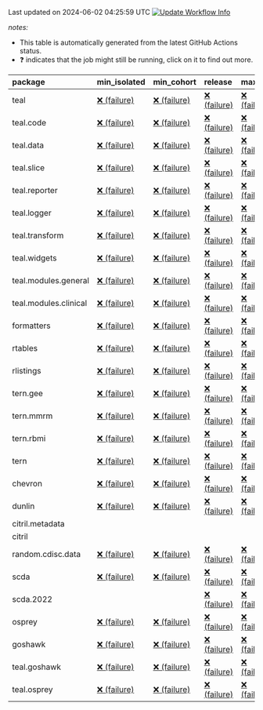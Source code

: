 Last updated on 2024-06-02 04:25:59 UTC [![Update Workflow
Info](https://github.com/averissimo/verdepcheck-status/actions/workflows/update.yaml/badge.svg)](https://github.com/averissimo/verdepcheck-status/actions/workflows/update.yaml)

*notes:*

-   This table is automatically generated from the latest GitHub Actions
    status.
-   ❓ indicates that the job might still be running, click on it to
    find out more.

<table>
<colgroup>
<col style="width: 4%" />
<col style="width: 23%" />
<col style="width: 23%" />
<col style="width: 23%" />
<col style="width: 23%" />
</colgroup>
<thead>
<tr class="header">
<th style="text-align: left;">package</th>
<th style="text-align: left;">min_isolated</th>
<th style="text-align: left;">min_cohort</th>
<th style="text-align: left;">release</th>
<th style="text-align: left;">max</th>
</tr>
</thead>
<tbody>
<tr class="odd">
<td style="text-align: left;">teal</td>
<td
style="text-align: left;"><a href="https://github.com/insightsengineering/teal/actions/runs/9335419677/job/25694780674">❌
(failure)</a></td>
<td
style="text-align: left;"><a href="https://github.com/insightsengineering/teal/actions/runs/9335419677/job/25694780469">❌
(failure)</a></td>
<td
style="text-align: left;"><a href="https://github.com/insightsengineering/teal/actions/runs/9335419677/job/25694780543">❌
(failure)</a></td>
<td
style="text-align: left;"><a href="https://github.com/insightsengineering/teal/actions/runs/9335419677/job/25694780614">❌
(failure)</a></td>
</tr>
<tr class="even">
<td style="text-align: left;">teal.code</td>
<td
style="text-align: left;"><a href="https://github.com/insightsengineering/teal.code/actions/runs/9335420215/job/25694781477">❌
(failure)</a></td>
<td
style="text-align: left;"><a href="https://github.com/insightsengineering/teal.code/actions/runs/9335420215/job/25694781585">❌
(failure)</a></td>
<td
style="text-align: left;"><a href="https://github.com/insightsengineering/teal.code/actions/runs/9335420215/job/25694781373">❌
(failure)</a></td>
<td
style="text-align: left;"><a href="https://github.com/insightsengineering/teal.code/actions/runs/9335420215/job/25694781690">❌
(failure)</a></td>
</tr>
<tr class="odd">
<td style="text-align: left;">teal.data</td>
<td
style="text-align: left;"><a href="https://github.com/insightsengineering/teal.data/actions/runs/9335422347/job/25694786065">❌
(failure)</a></td>
<td
style="text-align: left;"><a href="https://github.com/insightsengineering/teal.data/actions/runs/9335422347/job/25694785957">❌
(failure)</a></td>
<td
style="text-align: left;"><a href="https://github.com/insightsengineering/teal.data/actions/runs/9335422347/job/25694786155">❌
(failure)</a></td>
<td
style="text-align: left;"><a href="https://github.com/insightsengineering/teal.data/actions/runs/9335422347/job/25694785849">❌
(failure)</a></td>
</tr>
<tr class="even">
<td style="text-align: left;">teal.slice</td>
<td
style="text-align: left;"><a href="https://github.com/insightsengineering/teal.slice/actions/runs/9335426305/job/25694794583">❌
(failure)</a></td>
<td
style="text-align: left;"><a href="https://github.com/insightsengineering/teal.slice/actions/runs/9335426305/job/25694794401">❌
(failure)</a></td>
<td
style="text-align: left;"><a href="https://github.com/insightsengineering/teal.slice/actions/runs/9335426305/job/25694794663">❌
(failure)</a></td>
<td
style="text-align: left;"><a href="https://github.com/insightsengineering/teal.slice/actions/runs/9335426305/job/25694794512">❌
(failure)</a></td>
</tr>
<tr class="odd">
<td style="text-align: left;">teal.reporter</td>
<td
style="text-align: left;"><a href="https://github.com/insightsengineering/teal.reporter/actions/runs/9335424266/job/25694790209">❌
(failure)</a></td>
<td
style="text-align: left;"><a href="https://github.com/insightsengineering/teal.reporter/actions/runs/9335424266/job/25694789988">❌
(failure)</a></td>
<td
style="text-align: left;"><a href="https://github.com/insightsengineering/teal.reporter/actions/runs/9335424266/job/25694790294">❌
(failure)</a></td>
<td
style="text-align: left;"><a href="https://github.com/insightsengineering/teal.reporter/actions/runs/9335424266/job/25694790104">❌
(failure)</a></td>
</tr>
<tr class="even">
<td style="text-align: left;">teal.logger</td>
<td
style="text-align: left;"><a href="https://github.com/insightsengineering/teal.logger/actions/runs/9335420190/job/25694781693">❌
(failure)</a></td>
<td
style="text-align: left;"><a href="https://github.com/insightsengineering/teal.logger/actions/runs/9335420190/job/25694781500">❌
(failure)</a></td>
<td
style="text-align: left;"><a href="https://github.com/insightsengineering/teal.logger/actions/runs/9335420190/job/25694781848">❌
(failure)</a></td>
<td
style="text-align: left;"><a href="https://github.com/insightsengineering/teal.logger/actions/runs/9335420190/job/25694781399">❌
(failure)</a></td>
</tr>
<tr class="odd">
<td style="text-align: left;">teal.transform</td>
<td
style="text-align: left;"><a href="https://github.com/insightsengineering/teal.transform/actions/runs/9335424655/job/25694790712">❌
(failure)</a></td>
<td
style="text-align: left;"><a href="https://github.com/insightsengineering/teal.transform/actions/runs/9335424655/job/25694790582">❌
(failure)</a></td>
<td
style="text-align: left;"><a href="https://github.com/insightsengineering/teal.transform/actions/runs/9335424655/job/25694790789">❌
(failure)</a></td>
<td
style="text-align: left;"><a href="https://github.com/insightsengineering/teal.transform/actions/runs/9335424655/job/25694790642">❌
(failure)</a></td>
</tr>
<tr class="even">
<td style="text-align: left;">teal.widgets</td>
<td
style="text-align: left;"><a href="https://github.com/insightsengineering/teal.widgets/actions/runs/9335435458/job/25694813520">❌
(failure)</a></td>
<td
style="text-align: left;"><a href="https://github.com/insightsengineering/teal.widgets/actions/runs/9335435458/job/25694813448">❌
(failure)</a></td>
<td
style="text-align: left;"><a href="https://github.com/insightsengineering/teal.widgets/actions/runs/9335435458/job/25694813601">❌
(failure)</a></td>
<td
style="text-align: left;"><a href="https://github.com/insightsengineering/teal.widgets/actions/runs/9335435458/job/25694813377">❌
(failure)</a></td>
</tr>
<tr class="odd">
<td style="text-align: left;">teal.modules.general</td>
<td
style="text-align: left;"><a href="https://github.com/insightsengineering/teal.modules.general/actions/runs/9335419992/job/25694781058">❌
(failure)</a></td>
<td
style="text-align: left;"><a href="https://github.com/insightsengineering/teal.modules.general/actions/runs/9335419992/job/25694780944">❌
(failure)</a></td>
<td
style="text-align: left;"><a href="https://github.com/insightsengineering/teal.modules.general/actions/runs/9335419992/job/25694781123">❌
(failure)</a></td>
<td
style="text-align: left;"><a href="https://github.com/insightsengineering/teal.modules.general/actions/runs/9335419992/job/25694781001">❌
(failure)</a></td>
</tr>
<tr class="even">
<td style="text-align: left;">teal.modules.clinical</td>
<td
style="text-align: left;"><a href="https://github.com/insightsengineering/teal.modules.clinical/actions/runs/9335431017/job/25694804559">❌
(failure)</a></td>
<td
style="text-align: left;"><a href="https://github.com/insightsengineering/teal.modules.clinical/actions/runs/9335431017/job/25694804309">❌
(failure)</a></td>
<td
style="text-align: left;"><a href="https://github.com/insightsengineering/teal.modules.clinical/actions/runs/9335431017/job/25694804491">❌
(failure)</a></td>
<td
style="text-align: left;"><a href="https://github.com/insightsengineering/teal.modules.clinical/actions/runs/9335431017/job/25694804402">❌
(failure)</a></td>
</tr>
<tr class="odd">
<td style="text-align: left;">formatters</td>
<td
style="text-align: left;"><a href="https://github.com/insightsengineering/formatters/actions/runs/9335428492/job/25694799266">❌
(failure)</a></td>
<td
style="text-align: left;"><a href="https://github.com/insightsengineering/formatters/actions/runs/9335428492/job/25694799095">❌
(failure)</a></td>
<td
style="text-align: left;"><a href="https://github.com/insightsengineering/formatters/actions/runs/9335428492/job/25694799369">❌
(failure)</a></td>
<td
style="text-align: left;"><a href="https://github.com/insightsengineering/formatters/actions/runs/9335428492/job/25694799193">❌
(failure)</a></td>
</tr>
<tr class="even">
<td style="text-align: left;">rtables</td>
<td
style="text-align: left;"><a href="https://github.com/insightsengineering/rtables/actions/runs/9335419885/job/25694780917">❌
(failure)</a></td>
<td
style="text-align: left;"><a href="https://github.com/insightsengineering/rtables/actions/runs/9335419885/job/25694780768">❌
(failure)</a></td>
<td
style="text-align: left;"><a href="https://github.com/insightsengineering/rtables/actions/runs/9335419885/job/25694780966">❌
(failure)</a></td>
<td
style="text-align: left;"><a href="https://github.com/insightsengineering/rtables/actions/runs/9335419885/job/25694780857">❌
(failure)</a></td>
</tr>
<tr class="odd">
<td style="text-align: left;">rlistings</td>
<td
style="text-align: left;"><a href="https://github.com/insightsengineering/rlistings/actions/runs/9335423439/job/25694788661">❌
(failure)</a></td>
<td
style="text-align: left;"><a href="https://github.com/insightsengineering/rlistings/actions/runs/9335423439/job/25694788611">❌
(failure)</a></td>
<td
style="text-align: left;"><a href="https://github.com/insightsengineering/rlistings/actions/runs/9335423439/job/25694788712">❌
(failure)</a></td>
<td
style="text-align: left;"><a href="https://github.com/insightsengineering/rlistings/actions/runs/9335423439/job/25694788579">❌
(failure)</a></td>
</tr>
<tr class="even">
<td style="text-align: left;">tern.gee</td>
<td
style="text-align: left;"><a href="https://github.com/insightsengineering/tern.gee/actions/runs/9335429009/job/25694800118">❌
(failure)</a></td>
<td
style="text-align: left;"><a href="https://github.com/insightsengineering/tern.gee/actions/runs/9335429009/job/25694799976">❌
(failure)</a></td>
<td
style="text-align: left;"><a href="https://github.com/insightsengineering/tern.gee/actions/runs/9335429009/job/25694800063">❌
(failure)</a></td>
<td
style="text-align: left;"><a href="https://github.com/insightsengineering/tern.gee/actions/runs/9335429009/job/25694799846">❌
(failure)</a></td>
</tr>
<tr class="odd">
<td style="text-align: left;">tern.mmrm</td>
<td
style="text-align: left;"><a href="https://github.com/insightsengineering/tern.mmrm/actions/runs/9335435004/job/25694812711">❌
(failure)</a></td>
<td
style="text-align: left;"><a href="https://github.com/insightsengineering/tern.mmrm/actions/runs/9335435004/job/25694812641">❌
(failure)</a></td>
<td
style="text-align: left;"><a href="https://github.com/insightsengineering/tern.mmrm/actions/runs/9335435004/job/25694812771">❌
(failure)</a></td>
<td
style="text-align: left;"><a href="https://github.com/insightsengineering/tern.mmrm/actions/runs/9335435004/job/25694812572">❌
(failure)</a></td>
</tr>
<tr class="even">
<td style="text-align: left;">tern.rbmi</td>
<td
style="text-align: left;"><a href="https://github.com/insightsengineering/tern.rbmi/actions/runs/9335428511/job/25694799329">❌
(failure)</a></td>
<td
style="text-align: left;"><a href="https://github.com/insightsengineering/tern.rbmi/actions/runs/9335428511/job/25694799231">❌
(failure)</a></td>
<td
style="text-align: left;"><a href="https://github.com/insightsengineering/tern.rbmi/actions/runs/9335428511/job/25694799439">❌
(failure)</a></td>
<td
style="text-align: left;"><a href="https://github.com/insightsengineering/tern.rbmi/actions/runs/9335428511/job/25694799156">❌
(failure)</a></td>
</tr>
<tr class="odd">
<td style="text-align: left;">tern</td>
<td
style="text-align: left;"><a href="https://github.com/insightsengineering/tern/actions/runs/9335424145/job/25694790081">❌
(failure)</a></td>
<td
style="text-align: left;"><a href="https://github.com/insightsengineering/tern/actions/runs/9335424145/job/25694789918">❌
(failure)</a></td>
<td
style="text-align: left;"><a href="https://github.com/insightsengineering/tern/actions/runs/9335424145/job/25694790170">❌
(failure)</a></td>
<td
style="text-align: left;"><a href="https://github.com/insightsengineering/tern/actions/runs/9335424145/job/25694789995">❌
(failure)</a></td>
</tr>
<tr class="even">
<td style="text-align: left;">chevron</td>
<td
style="text-align: left;"><a href="https://github.com/insightsengineering/chevron/actions/runs/9335435800/job/25694813947">❌
(failure)</a></td>
<td
style="text-align: left;"><a href="https://github.com/insightsengineering/chevron/actions/runs/9335435800/job/25694813892">❌
(failure)</a></td>
<td
style="text-align: left;"><a href="https://github.com/insightsengineering/chevron/actions/runs/9335435800/job/25694813769">❌
(failure)</a></td>
<td
style="text-align: left;"><a href="https://github.com/insightsengineering/chevron/actions/runs/9335435800/job/25694813829">❌
(failure)</a></td>
</tr>
<tr class="odd">
<td style="text-align: left;">dunlin</td>
<td
style="text-align: left;"><a href="https://github.com/insightsengineering/dunlin/actions/runs/9335422605/job/25694786583">❌
(failure)</a></td>
<td
style="text-align: left;"><a href="https://github.com/insightsengineering/dunlin/actions/runs/9335422605/job/25694786501">❌
(failure)</a></td>
<td
style="text-align: left;"><a href="https://github.com/insightsengineering/dunlin/actions/runs/9335422605/job/25694786312">❌
(failure)</a></td>
<td
style="text-align: left;"><a href="https://github.com/insightsengineering/dunlin/actions/runs/9335422605/job/25694786403">❌
(failure)</a></td>
</tr>
<tr class="even">
<td style="text-align: left;">citril.metadata</td>
<td style="text-align: left;"></td>
<td style="text-align: left;"></td>
<td style="text-align: left;"></td>
<td style="text-align: left;"></td>
</tr>
<tr class="odd">
<td style="text-align: left;">citril</td>
<td style="text-align: left;"></td>
<td style="text-align: left;"></td>
<td style="text-align: left;"></td>
<td style="text-align: left;"></td>
</tr>
<tr class="even">
<td style="text-align: left;">random.cdisc.data</td>
<td
style="text-align: left;"><a href="https://github.com/insightsengineering/random.cdisc.data/actions/runs/9335427568/job/25694796461">❌
(failure)</a></td>
<td
style="text-align: left;"><a href="https://github.com/insightsengineering/random.cdisc.data/actions/runs/9335427568/job/25694796418">❌
(failure)</a></td>
<td
style="text-align: left;"><a href="https://github.com/insightsengineering/random.cdisc.data/actions/runs/9335427568/job/25694796518">❌
(failure)</a></td>
<td
style="text-align: left;"><a href="https://github.com/insightsengineering/random.cdisc.data/actions/runs/9335427568/job/25694796562">❌
(failure)</a></td>
</tr>
<tr class="odd">
<td style="text-align: left;">scda</td>
<td
style="text-align: left;"><a href="https://github.com/insightsengineering/scda/actions/runs/9335423474/job/25694788727">❌
(failure)</a></td>
<td
style="text-align: left;"><a href="https://github.com/insightsengineering/scda/actions/runs/9335423474/job/25694788681">❌
(failure)</a></td>
<td
style="text-align: left;"><a href="https://github.com/insightsengineering/scda/actions/runs/9335423474/job/25694788756">❌
(failure)</a></td>
<td
style="text-align: left;"><a href="https://github.com/insightsengineering/scda/actions/runs/9335423474/job/25694788628">❌
(failure)</a></td>
</tr>
<tr class="even">
<td style="text-align: left;">scda.2022</td>
<td style="text-align: left;"></td>
<td style="text-align: left;"></td>
<td
style="text-align: left;"><a href="https://github.com/insightsengineering/scda.2022/actions/runs/9335427992/job/25694797888">❌
(failure)</a></td>
<td
style="text-align: left;"><a href="https://github.com/insightsengineering/scda.2022/actions/runs/9335427992/job/25694797918">❌
(failure)</a></td>
</tr>
<tr class="odd">
<td style="text-align: left;">osprey</td>
<td
style="text-align: left;"><a href="https://github.com/insightsengineering/osprey/actions/runs/9335433168/job/25694808591">❌
(failure)</a></td>
<td
style="text-align: left;"><a href="https://github.com/insightsengineering/osprey/actions/runs/9335433168/job/25694808540">❌
(failure)</a></td>
<td
style="text-align: left;"><a href="https://github.com/insightsengineering/osprey/actions/runs/9335433168/job/25694808647">❌
(failure)</a></td>
<td
style="text-align: left;"><a href="https://github.com/insightsengineering/osprey/actions/runs/9335433168/job/25694808487">❌
(failure)</a></td>
</tr>
<tr class="even">
<td style="text-align: left;">goshawk</td>
<td
style="text-align: left;"><a href="https://github.com/insightsengineering/goshawk/actions/runs/9335428505/job/25694799255">❌
(failure)</a></td>
<td
style="text-align: left;"><a href="https://github.com/insightsengineering/goshawk/actions/runs/9335428505/job/25694799109">❌
(failure)</a></td>
<td
style="text-align: left;"><a href="https://github.com/insightsengineering/goshawk/actions/runs/9335428505/job/25694799332">❌
(failure)</a></td>
<td
style="text-align: left;"><a href="https://github.com/insightsengineering/goshawk/actions/runs/9335428505/job/25694799175">❌
(failure)</a></td>
</tr>
<tr class="odd">
<td style="text-align: left;">teal.goshawk</td>
<td
style="text-align: left;"><a href="https://github.com/insightsengineering/teal.goshawk/actions/runs/9335426309/job/25694794565">❌
(failure)</a></td>
<td
style="text-align: left;"><a href="https://github.com/insightsengineering/teal.goshawk/actions/runs/9335426309/job/25694794400">❌
(failure)</a></td>
<td
style="text-align: left;"><a href="https://github.com/insightsengineering/teal.goshawk/actions/runs/9335426309/job/25694794650">❌
(failure)</a></td>
<td
style="text-align: left;"><a href="https://github.com/insightsengineering/teal.goshawk/actions/runs/9335426309/job/25694794500">❌
(failure)</a></td>
</tr>
<tr class="even">
<td style="text-align: left;">teal.osprey</td>
<td
style="text-align: left;"><a href="https://github.com/insightsengineering/teal.osprey/actions/runs/9335431260/job/25694804670">❌
(failure)</a></td>
<td
style="text-align: left;"><a href="https://github.com/insightsengineering/teal.osprey/actions/runs/9335431260/job/25694804509">❌
(failure)</a></td>
<td
style="text-align: left;"><a href="https://github.com/insightsengineering/teal.osprey/actions/runs/9335431260/job/25694804572">❌
(failure)</a></td>
<td
style="text-align: left;"><a href="https://github.com/insightsengineering/teal.osprey/actions/runs/9335431260/job/25694804625">❌
(failure)</a></td>
</tr>
</tbody>
</table>
